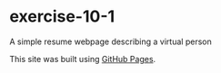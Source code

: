 # exercise-10-1
A simple resume webpage describing a virtual person

This site was built using [GitHub Pages](https://ntou01057042.github.io/exercise-10-1/).
